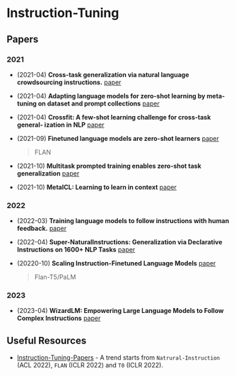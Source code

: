 # Instruction-Tuning

## Papers

### 2021

- (2021-04) **Cross-task generalization via natural language crowdsourcing instructions.** [paper](https://arxiv.org/abs/2104.08773)
- (2021-04) **Adapting language models for zero-shot learning by meta-tuning on dataset and prompt collections** [paper](https://aclanthology.org/2021.findings-emnlp.244/)
- (2021-04) **Crossfit: A few-shot learning challenge for cross-task general- ization in NLP** [paper](https://arxiv.org/abs/2104.08835)

- (2021-09) **Finetuned language models are zero-shot learners** [paper](https://openreview.net/forum?id=gEZrGCozdqR) 

  > FLAN

- (2021-10) **Multitask prompted training enables zero-shot task generalization**  [paper](https://openreview.net/forum?id=9Vrb9D0WI4)

- (2021-10) **MetaICL: Learning to learn in context**  [paper](https://arxiv.org/abs/2110.15943)

### 2022

- (2022-03) **Training language models to follow instructions with human feedback.**  [paper](https://arxiv.org/abs/2203.02155)

- (2022-04) **Super-NaturalInstructions: Generalization via Declarative Instructions on 1600+ NLP Tasks** [paper](https://arxiv.org/abs/2204.07705)

- (20220-10) **Scaling Instruction-Finetuned Language Models**  [paper](https://arxiv.org/pdf/2210.11416.pdf)

  > Flan-T5/PaLM

### 2023 

- (2023-04) **WizardLM: Empowering Large Language Models to Follow Complex Instructions** [paper](https://arxiv.org/abs/2304.12244)

## Useful Resources

- [Instruction-Tuning-Papers](https://github.com/SinclairCoder/Instruction-Tuning-Papers) - A trend starts from `Natrural-Instruction` (ACL 2022), `FLAN` (ICLR 2022) and `T0` (ICLR 2022).
